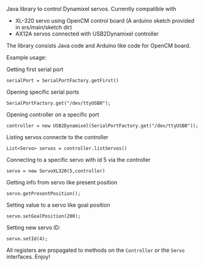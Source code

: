 
Java library to control Dynamixel servos. Currently compatible with 

* XL-320 servo using OpenCM control board (A arduino sketch provided in srs/main/sketch dir)
* AX12A servos connected with USB2Dynamixel controller

The library consists Java code and Arduino like code for OpenCM board. 

Example usage:

Getting first serial port

    serialPort = SerialPortFactory.getFirst()

Opening specific serial ports
    
    SerialPortFactory.get("/dev/ttyUSB0");
    
Opening controller on a specific port
    
    controller = new USB2Dynamixel(SerialPortFactory.get("/dev/ttyUSB0"));
    
Listing servos connecte to the controller
    
    List<Servo> servos = controller.listServos()
    
Connecting to a specific servo with id 5 via the controller

    servo = new ServoXL320(5,controller)
    
Getting info from servo like present position
    
    servo.getPresentPosition();
    
Setting value to a servo like goal position
    
    servo.setGoalPosition(200);

Setting new servo ID:
    
    servo.setId(4);
    
All registers are propagated to methods on the `Controller` or the `Servo` interfaces. Enjoy!

